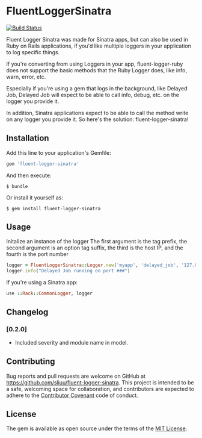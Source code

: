 # FluentLoggerSinatra

[![Build Status](https://travis-ci.org/sliuu/fluent-logger-sinatra.svg)][travis]

[travis]: https://travis-ci.org/sliuu/fluent-logger-sinatra

Fluent Logger Sinatra was made for Sinatra apps, but can also be used in Ruby on Rails applications, if you'd
like multiple loggers in your application to log specific things.

If you're converting from using Loggers in your app, fluent-logger-ruby does not
support the basic methods that the Ruby Logger does, like info, warn, error, etc.

Especially if you're using a gem that logs in the background, like Delayed Job,
Delayed Job will expect to be able to call info, debug, etc. on the logger you
provide it.

In addition, Sinatra applications expect to be able to call the method write
on any logger you provide it. So here's the solution: fluent-logger-sinatra!

## Installation

Add this line to your application's Gemfile:

```ruby
gem 'fluent-logger-sinatra'
```

And then execute:

    $ bundle

Or install it yourself as:

    $ gem install fluent-logger-sinatra

## Usage

Initalize an instance of the logger
The first argument is the tag prefix, the second argument is an option tag suffix, the third is the host IP, and the fourth is the port number

```ruby
logger = FluentLoggerSinatra::Logger.new('myapp', 'delayed_job', '127.0.0.1', 24224)
logger.info("Delayed Job running on port ###")
```

If you're using a Sinatra app:
```ruby
use ::Rack::CommonLogger, logger
```

## Changelog
### [0.2.0]
- Included severity and module name in model.

## Contributing

Bug reports and pull requests are welcome on GitHub at https://github.com/sliuu/fluent-logger-sinatra. This project is intended to be a safe, welcoming space for collaboration, and contributors are expected to adhere to the [Contributor Covenant](contributor-covenant.org) code of conduct.

## License

The gem is available as open source under the terms of the [MIT License](http://opensource.org/licenses/MIT).
